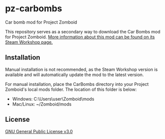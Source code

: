 # pz-carbombs
Car bomb mod for Project Zomboid

This repository serves as a secondary way to download the Car Bombs mod for Project Zomboid. [More information about this mod can be found on its Steam Workshop page.](https://steamcommunity.com/sharedfiles/filedetails/?id=3075127642)

## Installation
Manual installation is not recommended, as the Steam Workshop version is available and will automatically update the mod to the latest version.

For manual installation, place the CarBombs directory into your Project Zomboid's local mods folder. The location of this folder is below:
* Windows: C:\Users\user\Zomboid\mods
* Mac/Linux: ~/Zomboid/mods

## License
[GNU General Public License v3.0](https://choosealicense.com/licenses/gpl-3.0/)	